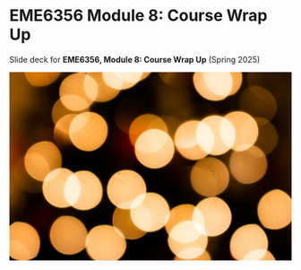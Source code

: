 # EME6356 Module 8: Course Wrap Up

Slide deck for **EME6356, Module 8: Course Wrap Up** (Spring 2025)

![](img/8-case-discussions.jpg)
